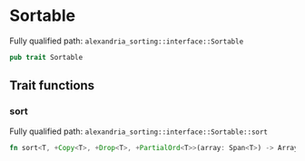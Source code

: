# Sortable

Fully qualified path: `alexandria_sorting::interface::Sortable`

```rust
pub trait Sortable
```

## Trait functions

### sort

Fully qualified path: `alexandria_sorting::interface::Sortable::sort`

```rust
fn sort<T, +Copy<T>, +Drop<T>, +PartialOrd<T>>(array: Span<T>) -> Array<T>
```


